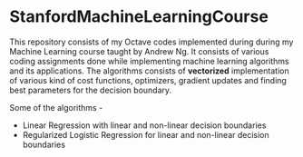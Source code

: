 # StanfordMachineLearningCourse
This repository consists of my Octave codes implemented during during my Machine Learning course taught by Andrew Ng.
It consists of various coding assignments done while implementing machine learning algorithms and its applications.
The algorithms consists of <b>vectorized</b> implementation of various kind of cost functions, optimizers, gradient updates and finding best parameters for the decision boundary.

Some of the algorithms -
<ul>
<li> Linear Regression with linear and non-linear decision boundaries</li>
<li> Regularized Logistic Regression for linear and non-linear decision boundaries</li>
</ul>


